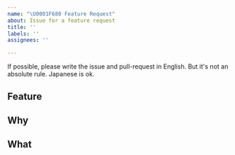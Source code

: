 ```yaml
---
name: "\U0001F680 Feature Request"
about: Issue for a feature request
title: ''
labels: ''
assignees: ''

---
```


If possible, please write the issue and pull-request in English.
But it's not an absolute rule. Japanese is ok.

<!-- Thank you for sending a feature request! -->

## Feature

<!-- Which function do you want to add a feature for? -->
<!-- What features do you want to add? -->

## Why

<!-- Why do you want the feature and why does it make sense for kintone UI Component? -->


## What

<!-- What is a solution you want to add? -->
